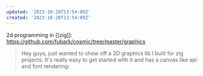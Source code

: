 ```yaml
---
updated: '2023-10-20T13:54:09Z'
created: '2023-10-20T13:54:09Z'
---
```

2d programming in [[zig]]: https://github.com/fubark/cosmic/tree/master/graphics

> Hey guys, just wanted to show off a 2D graphics lib I built for zig projects. It's really easy to get started with it and has a canvas like api and font rendering:


